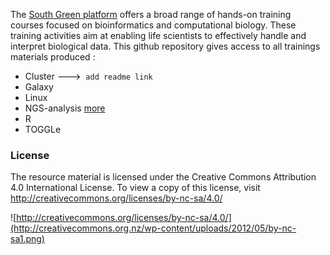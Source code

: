 
The [South Green platform](http://www.southgreen.fr/) offers a broad range of hands-on training courses focused on bioinformatics and computational biology. These training activities aim at enabling life scientists to effectively handle and interpret biological data. This github repository gives access to all trainings materials produced :
* Cluster	--->  ` add readme link `
* Galaxy
* Linux	
* NGS-analysis [more](https://github.com/SouthGreenPlatform/trainings/blob/master/NGS-analysis/2016/README.md)
* R
* TOGGLe

### License
The resource material is licensed under the Creative Commons Attribution 4.0 International License. To view a copy of this license, visit http://creativecommons.org/licenses/by-nc-sa/4.0/

![http://creativecommons.org/licenses/by-nc-sa/4.0/](http://creativecommons.org.nz/wp-content/uploads/2012/05/by-nc-sa1.png)


